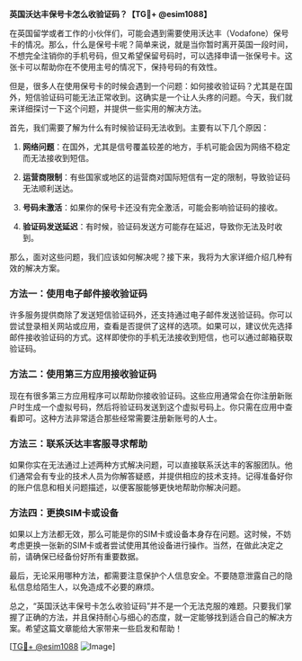 **英国沃达丰保号卡怎么收验证码？【TG💪+ @esim1088】**

在英国留学或者工作的小伙伴们，可能会遇到需要使用沃达丰（Vodafone）保号卡的情况。那么，什么是保号卡呢？简单来说，就是当你暂时离开英国一段时间，不想完全注销你的手机号码，但又希望保留号码时，可以选择申请一张保号卡。这张卡可以帮助你在不使用主号的情况下，保持号码的有效性。

但是，很多人在使用保号卡的时候会遇到一个问题：如何接收验证码？尤其是在国外，短信验证码可能无法正常收到。这确实是一个让人头疼的问题。今天，我们就来详细探讨一下这个问题，并提供一些实用的解决方法。

首先，我们需要了解为什么有时候验证码无法收到。主要有以下几个原因：

1. **网络问题**：在国外，尤其是信号覆盖较差的地方，手机可能会因为网络不稳定而无法接收到短信。
   
2. **运营商限制**：有些国家或地区的运营商对国际短信有一定的限制，导致验证码无法顺利送达。

3. **号码未激活**：如果你的保号卡还没有完全激活，可能会影响验证码的接收。

4. **验证码发送延迟**：有时候，验证码发送方可能存在延迟，导致你无法及时收到。

那么，面对这些问题，我们应该如何解决呢？接下来，我将为大家详细介绍几种有效的解决方案。

### 方法一：使用电子邮件接收验证码

许多服务提供商除了发送短信验证码外，还支持通过电子邮件发送验证码。你可以尝试登录相关网站或应用，查看是否提供了这样的选项。如果可以，建议优先选择邮件接收验证码的方式。这样即使你的手机无法接收到短信，也可以通过邮箱获取验证码。

### 方法二：使用第三方应用接收验证码

现在有很多第三方应用程序可以帮助你接收验证码。这些应用通常会在你注册新账户时生成一个虚拟号码，然后将验证码发送到这个虚拟号码上。你只需在应用中查看即可。这种方法非常适合那些经常需要注册新账号的人士。

### 方法三：联系沃达丰客服寻求帮助

如果你实在无法通过上述两种方式解决问题，可以直接联系沃达丰的客服团队。他们通常会有专业的技术人员为你解答疑惑，并提供相应的技术支持。记得准备好你的账户信息和相关问题描述，以便客服能够更快地帮助你解决问题。

### 方法四：更换SIM卡或设备

如果以上方法都无效，那么可能是你的SIM卡或设备本身存在问题。这时候，不妨考虑更换一张新的SIM卡或者尝试使用其他设备进行操作。当然，在做此决定之前，请确保已经备份好所有重要数据。

最后，无论采用哪种方法，都需要注意保护个人信息安全。不要随意泄露自己的隐私信息给陌生人，以免造成不必要的麻烦。

总之，“英国沃达丰保号卡怎么收验证码”并不是一个无法克服的难题。只要我们掌握了正确的方法，并且保持耐心与细心的态度，就一定能够找到适合自己的解决方案。希望这篇文章能给大家带来一些启发和帮助！

[[TG💪+ @esim1088](https://t.me/s/esim1088) ![Image](https://i.postimg.cc/4NQfJmqS/Snipaste-2025-05-13-00-14-12.png)]